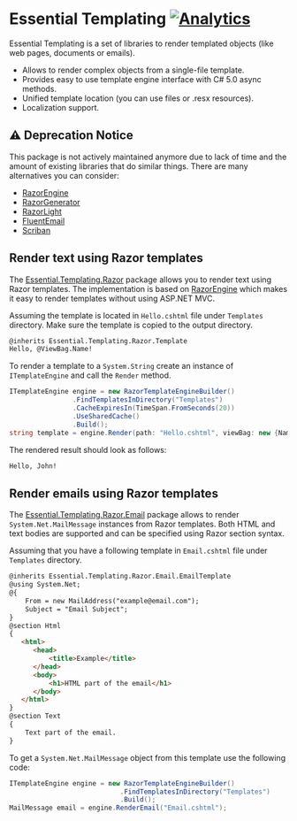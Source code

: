# Essential Templating [![Analytics](https://ga-beacon.appspot.com/UA-61414371-1/smolyakoff/essential-templating)](https://github.com/igrigorik/ga-beacon)

Essential Templating is a set of libraries to render templated objects (like web pages, documents or emails).

- Allows to render complex objects from a single-file template.
- Provides easy to use template engine interface with C# 5.0 async methods.
- Unified template location (you can use files or .resx resources).
- Localization support.

## ⚠️ Deprecation Notice

This package is not actively maintained anymore due to lack of time and the amount of existing libraries that do similar things. There are many alternatives you can consider:

- [RazorEngine](https://github.com/Antaris/RazorEngine)
- [RazorGenerator](https://github.com/RazorGenerator/RazorGenerator)
- [RazorLight](https://github.com/toddams/RazorLight)
- [FluentEmail](https://github.com/lukencode/FluentEmail)
- [Scriban](https://github.com/lunet-io/scriban)

## Render text using Razor templates

The [Essential.Templating.Razor](https://www.nuget.org/packages/Essential.Templating.Razor) package allows you to render text using Razor templates. The implementation is based on [RazorEngine](https://github.com/Antaris/RazorEngine) which makes it easy to render templates without using ASP.NET MVC.

Assuming the template is located in `Hello.cshtml` file under `Templates` directory. Make sure the template is copied to the output directory.

```html
@inherits Essential.Templating.Razor.Template
Hello, @ViewBag.Name!
```

To render a template to a `System.String` create an instance of `ITemplateEngine` and call the `Render` method.

```csharp
ITemplateEngine engine = new RazorTemplateEngineBuilder()
                .FindTemplatesInDirectory("Templates")
                .CacheExpiresIn(TimeSpan.FromSeconds(20))
                .UseSharedCache()
                .Build();
string template = engine.Render(path: "Hello.cshtml", viewBag: new {Name = "John"});
```

The rendered result should look as follows:

```txt
Hello, John!
```

## Render emails using Razor templates

The [Essential.Templating.Razor.Email](https://www.nuget.org/packages/Essential.Templating.Razor) package allows to render `System.Net.MailMessage` instances from Razor templates. Both HTML and text bodies are supported and can be specified using Razor section syntax.

Assuming that you have a following template in `Email.cshtml` file under `Templates` directory.

```html
@inherits Essential.Templating.Razor.Email.EmailTemplate
@using System.Net;
@{
    From = new MailAddress("example@email.com");
    Subject = "Email Subject";
}
@section Html
{
   <html>
      <head>
          <title>Example</title>
      </head>
      <body>
          <h1>HTML part of the email</h1>
      </body>
   </html>
}
@section Text 
{
    Text part of the email.
}
```

To get a `System.Net.MailMessage` object from this template use the following code:

```csharp
ITemplateEngine engine = new RazorTemplateEngineBuilder()
                            .FindTemplatesInDirectory("Templates")
                            .Build();
MailMessage email = engine.RenderEmail("Email.cshtml");
```
